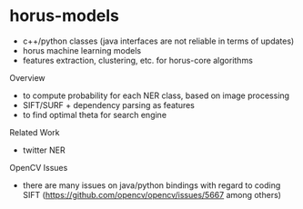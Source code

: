 # horus-models
- c++/python classes (java interfaces are not reliable in terms of updates)
- horus machine learning models
- features extraction, clustering, etc. for horus-core algorithms

Overview
- to compute probability for each NER class, based on image processing
- SIFT/SURF + dependency parsing as features
- to find optimal theta for search engine

Related Work
- twitter NER

OpenCV Issues
- there are many issues on java/python bindings with regard to coding SIFT (https://github.com/opencv/opencv/issues/5667 among others) 

